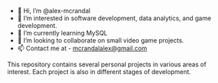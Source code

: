 - 👋 Hi, I’m @alex-mcrandal
- 👀 I’m interested in software development, data analytics, and game development.
- 🌱 I’m currently learning MySQL
- 💞️ I’m looking to collaborate on small video game projects.
- 📫 Contact me at - mcrandalalex@gmail.com

This repository contains several personal projects in various areas of interest. Each project is also in different stages of development.

<!---
alex-mcrandal/alex-mcrandal is a ✨ special ✨ repository because its `README.md` (this file) appears on your GitHub profile.
You can click the Preview link to take a look at your changes.
--->

